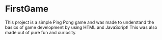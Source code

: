# FirstGame
This project is a simple Ping Pong game and was made to understand the basics of game development by using HTML and JavaScript! This was also made out of pure fun and curiosity.
